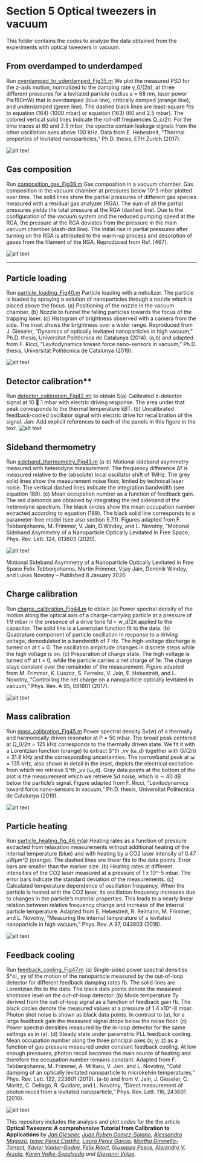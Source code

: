 # Section 5 Optical tweezers in vacuum

This folder contains the codes to analyze the data obtained from the experiments with optical tweezers in vacuum.



## From overdamped to underdamped


Run [overdamped_to_uderdamped_Fig35.m](overdamped_to_underdamped/programs/overdamped_to_uderdamped_Fig35.m)
We plot the measured PSD for the z-axis
motion, normalized to the damping rate 
γ_0/(2π), at three different pressures for a levitated
particle (radius a = 68 nm, laser power P≋150mW) that is overdamped (blue line),
critically damped (orange line), and underdamped (green line). The dashed black lines are
least-square fits to equation (164) (1000 mbar) or equation (163) (60 and 2.5 mbar). The
colored vertical solid lines indicate the roll-off frequencies 
Ω_c/2π. For the time traces at
60 and 2.5 mbar, the spectra contain leakage signals from the other oscillation axes above
100 kHz. Data from E. Hebestreit, “Thermal properties of levitated nanoparticles,” Ph.D. thesis, ETH Zurich (2017).

![alt text](/sec_5_optical_tweezers_vacuum/overdamped_to_underdamped/figures/Fig35.jpg 
"overdamped to underdamped ")



## Gas composition

Run [composition_gas_Fig39.m](gas_composition/programs/composition_gas_Fig39.m) Gas composition in a vacuum chamber. Gas composition in the vacuum chamber
at pressures below 10^3 mbar plotted over time. The solid lines show the partial pressures of
different gas species measured with a residual gas analyzer (RGA). The sum of all the partial
pressures yields the total pressure at the RGA (dashed line). Due to the configuration of the
vacuum system and the reduced pumping speed at the RGA, the pressure at the RGA deviates
from the pressure in the main vacuum chamber (dash-dot line). The initial rise in partial
pressures after turning on the RGA is attributed to the warm-up process and desorption of
gases from the filament of the RGA. Reproduced from Ref. [467].

![alt text](/sec_5_optical_tweezers_vacuum/gas_composition/figures/pressure.jpg "Gas composition")
***
 
 
## Particle loading
 
Run [particle_loading_Fig40.m](particle_loading/programs/particle_loading_Fig40.m) Particle loading with a nebulizer. The particle is loaded by spraying a solution
of nanoparticles through a nozzle which is placed above the focus. (a) Positioning of the
nozzle in the vacuum chamber. (b) Nozzle to funnel the falling particles towards the focus
of the trapping laser. (c) Histogram of brightness observed with a camera from the side.
The inset shows the brightness over a wider range. Reproduced from J. Gieseler, “Dynamics of optically levitated nanoparticles in high vacuum,” Ph.D. thesis, Universitat Politècnica de
Catalunya (2014). (a,b) and
adapted from F. Ricci, “Levitodynamics toward force nano-sensors in vacuum,” Ph.D. thesis, Universitat Politècnica de Catalunya
(2019).

![alt text](particle_loading/figures/particle_loading.jpg "Particle loading")

## Detector calibration**

Run [detector_calibration_Fig42.m)](detector_calibration/programs/detector_calibration_Fig42.m) to obtain S(a) Calibrated z-detector signal
at 10  1 mbar with electric driving response. The area under that peak corresponds to the
thermal temperature kBT. (b) Uncalibrated feedback-cooled oscillator signal with electric
drive for recalibration of the signal. Jan: Add explicit references to each of the panels in this
figure in the text.
![alt text](detector_calibration/figures/detector_calibration.jpg "Detector calibration")


## Sideband thermometry

Run [sideband_thermometry_Fig43.m](sideband_thermometry/programs/sideband_thermometry_Fig42.m) (a-b) Motional sideband asymmetry measured with
heterodyne measurement. The frequency difference Δf is measured relative to the (absolute)
local oscillator shift of 1MHz. The grey solid lines show the measurement noise floor,
limited by technical laser noise. The vertical dashed lines indicate the integration bandwidth
(see equation 188). (c) Mean occupation number as a function of feedback gain. The red
diamonds are obtained by integrating the red sideband of the heterodyne spectrum. The
black circles show the mean occupation number extracted according to equation (189). The
black solid line corresponds to a parameter-free model (see also section 5.7.1). Figures
adapted from F. Tebbenjohanns, M. Frimmer, V. Jain, D.Windey, and L. Novotny, “Motional Sideband Asymmetry of a Nanoparticle
Optically Levitated in Free Space, Phys. Rev. Lett. 124, 013603 (2020).

![alt text](sideband_thermometry/figures/sideband_thermometry.jpg "sideband thermometry")


Motional Sideband Asymmetry of a Nanoparticle Optically Levitated in Free Space
Felix Tebbenjohanns, Martin Frimmer, Vijay Jain, Dominik Windey, and Lukas Novotny
 – Published 8 January 2020
 

## Charge calibration

Run [charge_calibration_Fig44.m](charge_calibration/programs/charge_calibration_Fig44.m) to obtain (a) Power spectral density of the motion along the optical
axis of a charge-carrying particle at a pressure of 1:9 mbar in the presence of a drive tone
fd = w_d/2π applied to the capacitor. The solid line is a Lorentzian function fit to the
data. (b) Quadrature component of particle oscillation in response to a driving voltage,
demodulated in a bandwidth of 7 Hz. The high-voltage discharge is turned on at t = 0. The
oscillation amplitude changes in discrete steps while the high voltage is on. (c) Preparation
of charge state. The high voltage is turned off at t = 0, while the particle carries a net charge
of 1e. The charge stays constant over the remainder of the measurement. Figure adapted
from M. Frimmer, K. Luszcz, S. Ferreiro, V. Jain, E. Hebestreit, and L. Novotny, “Controlling the net charge on a
nanoparticle optically levitated in vacuum,” Phys. Rev. A 95, 061801 (2017).

![alt text](charge_calibration/figures/PSD_quadrature.jpg "charge calibration")


## Mass calibration

Run [mass_calibration_Fig45.m](mass_calibration/programs/mass_calibration_Fig45.m) Power spectral density Sv(w) of a thermally and harmonically
driven resonator at P = 50 mbar. The broad peak centered at 
Ω_0/2π = 125 kHz corresponds
to the thermally driven state. We fit it with a Lorentzian function (orange) to extract S^th
_vv (ω_d)
together with G/(2π) = 31.8 kHz and the corresponding uncertainties. The narrowband
peak at ω = 135 kHz, also shown in detail in the inset, depicts the electrical excitation from
which we retrieve S^th
_vv (ω_d). Gray data points at the bottom of the plot is the measurement
which we retrieve Sd
noise, which is ∼ 40 dB below the particle’s signal. Figure adapted from F. Ricci, “Levitodynamics toward force nano-sensors in vacuum,” Ph.D. thesis, Universitat Politècnica de Catalunya (2019).

![alt text](mass_calibration/figures/mass_calibration.jpg "mass_calibration")

## Particle heating

Run [particle_heating_fig_46.m](particle_heating/programs/particle_heating_fig_46.m)(a) Heating rates as a function of pressure extracted from
relaxation measurements without additional heating of the internal temperature (blue) and
with heating by a CO2 laser intensity of 0.47 μWμm^2 (orange). The dashed lines are linear
fits to the data points. Error bars are smaller than the marker size. (b) Heating rates at
different intensities of the CO2 laser measured at a pressure of 1 x 10^-5 mbar. The error bars
indicate the standard deviation of the measurements. (c) Calculated temperature dependence
of oscillation frequency. When the particle is heated with the CO2 laser, its oscillation
frequency increases due to changes in the particle’s material properties. This leads to a
nearly linear relation between relative frequency change and increase of the internal particle
temperature. Adapted from E. Hebestreit, R. Reimann, M. Frimmer, and L. Novotny, “Measuring the internal temperature of a levitated nanoparticle in high vacuum,” Phys. Rev. A 97, 043803 (2018).

![alt text](particle_heating/figures/particle_heating_Fig46.jpg " Particle heating")


## Feedback cooling

Run [feedback_cooling_Fig47.m](feedback_cooling/programs/feedback_cooling_Fig47.m) (a) Single-sided power spectral densities S^ol_
yy of the motion
of the nanoparticle measured by the out-of-loop detector for different feedback damping
rates 
fb. The solid lines are Lorentzian fits to the data. The black data points denote the
measured shotnoise level on the out-of-loop detector. (b) Mode temperature Ty derived
from the out-of-loop signal as a function of feedback gain 
fb. The black circles denote
the measured values at a pressure of 1.4 x10^-8 mbar. Photon shot noise is shown as black
data points. In contrast to (a), for a large feedback gain the measured signal drops below
the noise floor. (c) Power spectral densities measured by the in-loop detector for the same
settings as in (a). (d) Steady state under parametric PLL feedback cooling. Mean occupation
number along the three principal axes (x; y; z) as a function of gas pressure measured under
constant feedback cooling. At low enough pressures, photon recoil becomes the main source
of heating and therefore the occupation number remains constant. Adapted from F. Tebbenjohanns, M. Frimmer, A. Militaru, V. Jain, and L. Novotny, “Cold damping of an optically levitated
nanoparticle to microkelvin temperatures,” Phys. Rev. Lett. 122, 223601 (2019).
(a-b) and from V. Jain, J. Gieseler, C. Moritz, C. Dellago, R. Quidant, and L. Novotny, “Direct measurement of photon recoil from
a levitated nanoparticle,” Phys. Rev. Lett. 116, 243601 (2016).

![alt text](feedback_cooling/figures/feedback_cooling.jpg "Feedback cooling")

This repository includes the analysis and plot codes for the the article **Optical Tweezers: A comprehensive Tutorial  from Calibration to Applications** by *[Jan Gieseler](https://scholar.google.com.ar/citations?user=6OKJlNgAAAAJ&hl=en), [Juan Ruben Gomez-Solano](https://www.fisica.unam.mx/es/personal.php?id=639), [Alessandro Magazù](http://softmatterlab.org/people/alessandro-magazzu/),  [Isaac Pérez Castillo](https://scholar.google.com.mx/citations?user=58GAc80AAAAJ&hl=en), [Laura Pérez García](http://softmatterlab.org/people/laura-perez-garcia/), [Martha Gironella-Torrent](https://scholar.google.com/citations?user=tITfJqkAAAAJ&hl=en), [Xavier Viader-Godoy](https://scholar.google.com/citations?user=dTLMJy0AAAAJ&hl=en), [Felix Ritort](http://ffn.ub.es/ritort/), [Giuseppe Pesce](https://scholar.google.com/citations?user=Sf4mmT8AAAAJ&hl=en), [Alejandro V. Arzola](https://orcid.org/0000-0002-4860-6330), [Karen Volke-Sepulveda](https://www.fisica.unam.mx/es/personal.php?id=27) and [Giovanni Volpe](http://softmatterlab.org/people/giovanni-volpe/)*.
